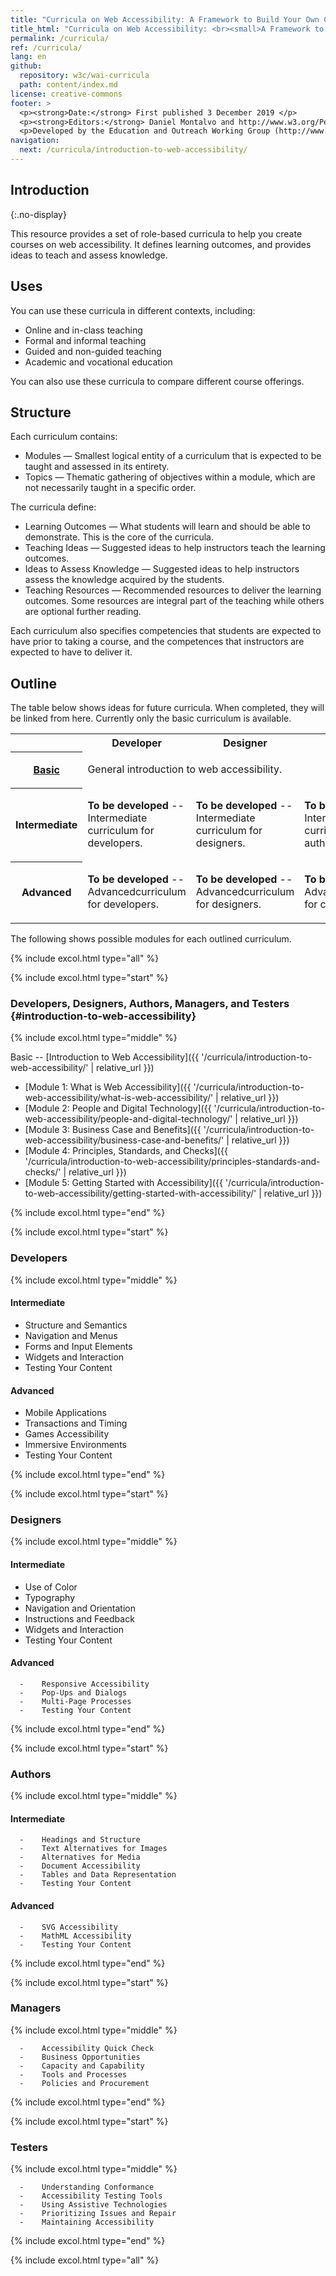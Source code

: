 ```yaml
---
title: "Curricula on Web Accessibility: A Framework to Build Your Own Courses"
title_html: "Curricula on Web Accessibility: <br><small>A Framework to Build Your Own Courses</small>"
permalink: /curricula/
ref: /curricula/
lang: en
github:
  repository: w3c/wai-curricula
  path: content/index.md
license: creative-commons
footer: >
  <p><strong>Date:</strong> First published 3 December 2019 </p>
  <p><strong>Editors:</strong> Daniel Montalvo and http://www.w3.org/People/shadi/">Shadi Abou-Zahra</a>. Contributors: https://www.w3.org/WAI/EO/EOWG-members">EOWG Participants</a>. </p>
  <p>Developed by the Education and Outreach Working Group (http://www.w3.org/WAI/EO/">EOWG</a>). Developed with support from the https://www.w3.org/WAI/about/projects/wai-guide/">WAI-Guide Project</a> funded by the European Commission (EC) under the Horizon 2020 program (Grant Agreement 822245).</p>
navigation:
  next: /curricula/introduction-to-web-accessibility/
---
```


## Introduction
{:.no-display}

This resource provides a set of role-based curricula to help you create courses on web accessibility. It defines learning outcomes, and provides ideas to teach and assess knowledge.

## Uses

You can use these curricula in different contexts, including:

* Online and in-class teaching
* Formal and informal teaching
* Guided and non-guided teaching
* Academic and vocational education

You can also use these curricula to compare different course offerings.

## Structure

Each curriculum contains:

* Modules &mdash; Smallest logical entity of a curriculum that is expected to be taught and assessed in its entirety.
* Topics &mdash; Thematic gathering of objectives within a module, which are not necessarily taught in a specific order.

The curricula define:

* Learning Outcomes &mdash; What students will learn and should be able to demonstrate. This is the core of the curricula.
* Teaching Ideas &mdash; Suggested ideas to help instructors teach the learning outcomes.
* Ideas to Assess Knowledge &mdash; Suggested ideas to help instructors assess the knowledge acquired by the students.
* Teaching Resources &mdash; Recommended resources to deliver the learning outcomes. Some resources are integral part of the teaching while others are optional further reading.

Each curriculum also specifies competencies that students are expected to have prior to taking a course, and the competences that instructors are expected to have to deliver it.

## Outline

The table below shows ideas for future curricula. When completed, they will be linked from here. Currently only the basic curriculum is available. 

<table caption="Tentative Outline" class="dense">
  <tbody>
    <tr>
      <th> </th>
      <th> Developer </th>
      <th> Designer </th>
      <th> Author </th>
      <th> Manager </th>
      <th> Tester </th>
    </tr>
    <tr>
      <th><a href="#introduction-to-web-accessibility">Basic</a></th>
      <td colspan="5">
        <p>General introduction to web accessibility.</p>
      </td>
    </tr>
    <tr>
      <th> Intermediate</th>
      <td>
        <p><strong>To be developed</strong> -- Intermediate curriculum for developers.</p>
      </td>
      <td>
        <p><strong>To be developed</strong> -- Intermediate curriculum for designers.</p>
      </td>
      <td>
        <p><strong>To be developed</strong> -- Intermediate curriculum for authors.</p>
      </td>
      <td rowspan="2">
        <p><strong>To be developed</strong> -- Intermediate and Advancedcurriculum for managers</p>
      </td>
      <td rowspan="2">
        <p><strong>To be developed</strong> -- Intermediate and Advancedcurriculum for testers</p>
      </td>
    </tr>
    <tr>
      <th> Advanced</th>
      <td>
        <p><strong>To be developed</strong> -- Advancedcurriculum for developers.</p>
      </td>
      <td>
        <p><strong>To be developed</strong> -- Advancedcurriculum for designers.</p>
      </td>
      <td>
        <p><strong>To be developed</strong> -- Advancedcurriculum for content authors.</p>
      </td>
    </tr>
  </tbody>
</table>

The following shows possible modules for  each outlined curriculum.

{% include excol.html type="all" %}

{% include excol.html type="start" %}

### Developers, Designers, Authors, Managers, and Testers {#introduction-to-web-accessibility}

{% include excol.html type="middle" %}

Basic -- [Introduction to Web Accessibility]({{ '/curricula/introduction-to-web-accessibility/' | relative_url }})

  
-   [Module 1: What is Web Accessibility]({{ '/curricula/introduction-to-web-accessibility/what-is-web-accessibility/' | relative_url }})
-   [Module 2: People and Digital Technology]({{ '/curricula/introduction-to-web-accessibility/people-and-digital-technology/' | relative_url }})
-   [Module 3: Business Case and Benefits]({{ '/curricula/introduction-to-web-accessibility/business-case-and-benefits/' | relative_url }})
-   [Module 4: Principles, Standards, and Checks]({{ '/curricula/introduction-to-web-accessibility/principles-standards-and-checks/' | relative_url }})
-   [Module 5: Getting Started with Accessibility]({{ '/curricula/introduction-to-web-accessibility/getting-started-with-accessibility/' | relative_url }})
  
{% include excol.html type="end" %}

{% include excol.html type="start" %}

### Developers

{% include excol.html type="middle" %}

#### Intermediate

 
-    Structure and Semantics
-    Navigation and Menus
-    Forms and Input Elements
-    Widgets and Interaction
-    Testing Your Content
  

#### Advanced

  
-    Mobile Applications
-    Transactions and Timing
-    Games Accessibility 
-    Immersive Environments
-    Testing Your Content
  

{% include excol.html type="end" %}

{% include excol.html type="start" %}

### Designers

{% include excol.html type="middle" %}

#### Intermediate

  
-    Use of Color
-    Typography
-    Navigation and Orientation
-    Instructions and Feedback
-    Widgets and Interaction
-    Testing Your Content
  

#### Advanced

        
      -    Responsive Accessibility
      -    Pop-Ups and Dialogs
      -    Multi-Page Processes
      -    Testing Your Content
        

{% include excol.html type="end" %}

{% include excol.html type="start" %}

### Authors

{% include excol.html type="middle" %}

#### Intermediate

        
      -    Headings and Structure
      -    Text Alternatives for Images
      -    Alternatives for Media
      -    Document Accessibility 
      -    Tables and Data Representation
      -    Testing Your Content
        

#### Advanced

        
      -    SVG Accessibility
      -    MathML Accessibility
      -    Testing Your Content
        

{% include excol.html type="end" %}

{% include excol.html type="start" %}

### Managers

{% include excol.html type="middle" %}

        
      -    Accessibility Quick Check
      -    Business Opportunities
      -    Capacity and Capability
      -    Tools and Processes
      -    Policies and Procurement
        

{% include excol.html type="end" %}

{% include excol.html type="start" %}

### Testers

{% include excol.html type="middle" %}

        
      -    Understanding Conformance
      -    Accessibility Testing Tools
      -    Using Assistive Technologies
      -    Prioritizing Issues and Repair
      -    Maintaining Accessibility
        

{% include excol.html type="end" %}

{% include excol.html type="all" %}

